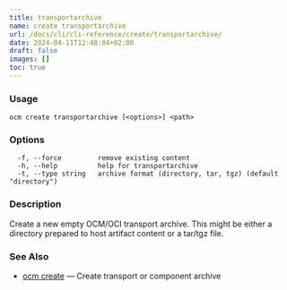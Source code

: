 ```yaml
---
title: transportarchive
name: create transportarchive
url: /docs/cli/cli-reference/create/transportarchive/
date: 2024-04-11T12:48:04+02:00
draft: false
images: []
toc: true
---
```

### Usage

```
ocm create transportarchive [<options>] <path>
```

### Options

```
  -f, --force         remove existing content
  -h, --help          help for transportarchive
  -t, --type string   archive format (directory, tar, tgz) (default "directory")
```

### Description


Create a new empty OCM/OCI transport archive. This might be either a directory prepared
to host artifact content or a tar/tgz file.


### See Also

* [ocm create](/docs/cli/cli-reference/create)	 &mdash; Create transport or component archive

